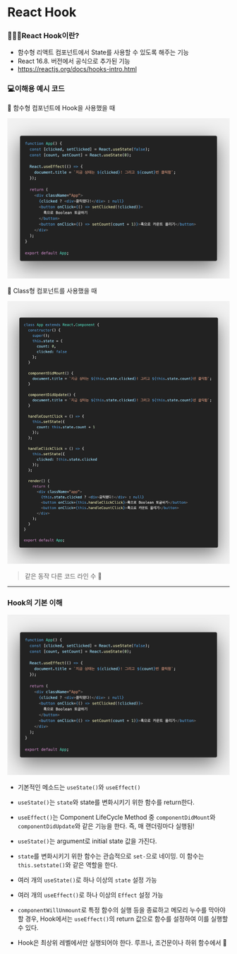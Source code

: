 # React Hook

### 🤷🏻‍♀️React Hook이란?

- 함수형 리액트 컴포넌트에서 State를 사용할 수 있도록 해주는 기능
- React 16.8. 버전에서 공식으로 추가된 기능
- https://reactjs.org/docs/hooks-intro.html

### 💻이해용 예시 코드

📌 함수형 컴포넌트에 Hook을 사용했을 때

![Fn](./hook-fn.png)

📌 Class형 컴포넌트를 사용했을 때

![Class](./hook-class.png)

> 같은 동작 다른 코드 라인 수 🤖

---

### Hook의 기본 이해

![Fn](./hook-fn.png)

- 기본적인 메소드는 `useState()`와 `useEffect()`

- `useState()`는 `state`와 state를 변화시키기 위한 함수를 return한다.

- `useEffect()`는 Component LifeCycle Method 중 `componentDidMount`와 `componentDidUpdate`와 같은 기능을 한다. 즉, 매 랜더링마다 실행됨!

- `useState()`는 argument로 initial state 값을 가진다.

- `state`를 변화시키기 위한 함수는 관습적으로 `set-`으로 네이밍. 이 함수는 `this.setstate()`와 같은 역할을 한다.

- 여러 개의 `useState()`로 하나 이상의 `state` 설정 가능

- 여러 개의 `useEffect()`로 하나 이상의 `Effect` 설정 가능

- `componentWillUnmount`로 특정 함수의 실행 등을 종료하고 메모리 누수를 막아야 할 경우, Hook에서는 `useEffect()`의 return 값으로 함수를 설정하여 이를 실행할 수 있다.

- Hook은 최상위 레벨에서만 실행되어야 한다. 루프나, 조건문이나 하위 함수에서 🚫
